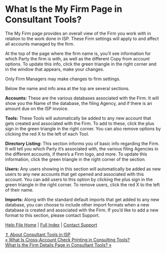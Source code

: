  What Is the My Firm Page in Consultant Tools?
==========

The My Firm page provides an overall view of the Firm you work with in relation to the work done in ISP. These Firm settings will apply to and affect all accounts managed by the firm.

At the top of the page where the firm name is, you’ll see information for which Party the firm is with, as well as the different Copy from account options. To update this info, click the green triangle in the right corner and in the window that appears, make your changes.

Only Firm Managers may make changes to firm settings.

Below the name and info area at the top are several sections. 

**Accounts:** These are the various databases associated with the Firm. It will show you the Name of the database, the filing Agency, and if there is an amount due on the ISP invoice.

**Tools:** These Tools will automatically be added to any new account that gets created and associated with the Firm. To add to these, click the plus sign in the green triangle in the right corner. You can also remove options by clicking the red X to the left of each Tool.

**Directory Listing:** This section informs you of basic info regarding the Firm. It will tell you which Party it’s associated with, the various filing Agencies in the different accounts, if there’s a Firm logo, and more. To update this information, click the green triangle in the right corner of the section.

**Users:** Any users showing in this section will automatically be added as new users to any new accounts that get opened and associated with this account. You can add users to this option by clicking the plus sign in the green triangle in the right corner. To remove users, click the red X to the left of their name.

**Imports:** Along with the standard default imports that get added to any new database, you can choose to include other import formats when a new database is created and associated with the Firm. If you’d like to add a new format to this section, please contact Support.

[Help File Home](/help/) | [Full Index](/Help-File-Directory/) | [Contact Support](mailto:support@ISPolitical.com)

[⇑ About Consultant Tools in ISP](/About-Consultant-Tools-in-ISP)  
[« What Is Cross-Account Check Printing in Consulting Tools?](/What-Is-Cross-Account-Check-Printing-in-Consulting-Tools)  
[What Is the Firm Details Page in Consultant Tools? »](/What-Is-the-Firm-Details-Page-in-Consultant-Tools)